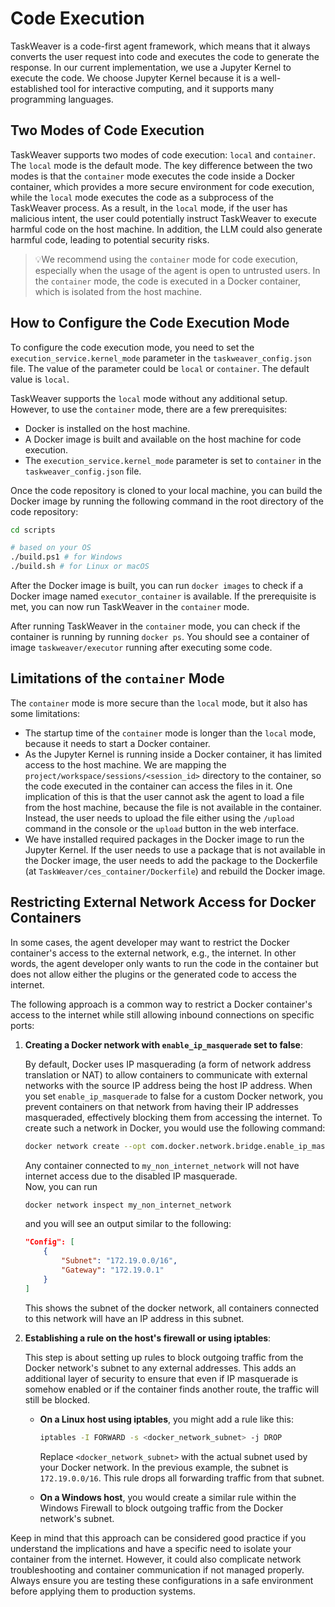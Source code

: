 # Code Execution

TaskWeaver is a code-first agent framework, which means that it always converts the user request into code 
and executes the code to generate the response. In our current implementation, we use a Jupyter Kernel
to execute the code. We choose Jupyter Kernel because it is a well-established tool for interactive computing,
and it supports many programming languages.

## Two Modes of Code Execution

TaskWeaver supports two modes of code execution: `local` and `container`. 
The `local` mode is the default mode. The key difference between the two modes is that the `container` mode
executes the code inside a Docker container, which provides a more secure environment for code execution, while
the `local` mode executes the code as a subprocess of the TaskWeaver process.
As a result, in the `local` mode, if the user has malicious intent, the user could potentially
instruct TaskWeaver to execute harmful code on the host machine. In addition, the LLM could also generate
harmful code, leading to potential security risks.

>💡We recommend using the `container` mode for code execution, especially when the usage of the agent
is open to untrusted users. In the `container` mode, the code is executed in a Docker container, which is isolated
from the host machine. 

## How to Configure the Code Execution Mode

To configure the code execution mode, you need to set the `execution_service.kernel_mode` parameter in the
`taskweaver_config.json` file. The value of the parameter could be `local` or `container`. The default value
is `local`.

TaskWeaver supports the `local` mode without any additional setup. However, to use the `container` mode,
there are a few prerequisites:

- Docker is installed on the host machine.
- A Docker image is built and available on the host machine for code execution.
- The `execution_service.kernel_mode` parameter is set to `container` in the `taskweaver_config.json` file.

Once the code repository is cloned to your local machine, you can build the Docker image
by running the following command in the root directory of the code repository:

```bash
cd scripts

# based on your OS
./build.ps1 # for Windows
./build.sh # for Linux or macOS
```

After the Docker image is built, you can run `docker images` to check if a Docker image 
named `executor_container` is available. 
If the prerequisite is met, you can now run TaskWeaver in the `container` mode.

After running TaskWeaver in the `container` mode, you can check if the container is running by running `docker ps`.
You should see a container of image `taskweaver/executor` running after executing some code. 

## Limitations of the `container` Mode

The `container` mode is more secure than the `local` mode, but it also has some limitations:

- The startup time of the `container` mode is longer than the `local` mode, because it needs to start a Docker container. 
- As the Jupyter Kernel is running inside a Docker container, it has limited access to the host machine. We are mapping the
  `project/workspace/sessions/<session_id>` directory to the container, so the code executed in the container can access the
  files in it. One implication of this is that the user cannot ask the agent to load a file from the host machine, because the
  file is not available in the container. Instead, the user needs to upload the file either using the `/upload` command in 
  the console or the `upload` button in the web interface.
- We have installed required packages in the Docker image to run the Jupyter Kernel. If the user needs to use a package that is
  not available in the Docker image, the user needs to add the package to the Dockerfile (at `TaskWeaver/ces_container/Dockerfile`) 
  and rebuild the Docker image.

## Restricting External Network Access for Docker Containers

In some cases, the agent developer may want to restrict the Docker container's access to the external network, e.g., the internet.
In other words, the agent developer only wants to run the code in the container but does not allow either 
the plugins or the generated code to access the internet.

The following approach is a common way to restrict a Docker container's access to the internet while still 
allowing inbound connections on specific ports:  
   
1. **Creating a Docker network with `enable_ip_masquerade` set to false**:  
  
   By default, Docker uses IP masquerading (a form of network address translation or NAT) to allow containers 
   to communicate with external networks with the source IP address being the host IP address. 
    When you set `enable_ip_masquerade` to false for a custom Docker network, 
    you prevent containers on that network from having their IP addresses masqueraded, effectively blocking them 
    from accessing the internet. To create such a network in Docker, you would use the following command:  
  
   ```bash  
   docker network create --opt com.docker.network.bridge.enable_ip_masquerade=false my_non_internet_network  
   ```  
  
   Any container connected to `my_non_internet_network` will not have internet access due to the disabled IP masquerade.  
    Now, you can run 
    ```bash
    docker network inspect my_non_internet_network
    ```
   and you will see an output similar to the following:
    ```json
    "Config": [
        {
            "Subnet": "172.19.0.0/16",
            "Gateway": "172.19.0.1"
        }
    ]
    ```
   This shows the subnet of the docker network, all containers connected to this network will have an IP address in this subnet.
   
2. **Establishing a rule on the host's firewall or using iptables**:  
  
   This step is about setting up rules to block outgoing traffic from the Docker network's subnet 
   to any external addresses. This adds an additional layer of security to ensure that even 
    if IP masquerade is somehow enabled or if the container finds another route, the traffic will still be blocked.  
  
   - **On a Linux host using iptables**, you might add a rule like this:  
  
     ```bash  
     iptables -I FORWARD -s <docker_network_subnet> -j DROP  
     ```  
       
     Replace `<docker_network_subnet>` with the actual subnet used by your Docker network. 
     In the previous example, the subnet is `172.19.0.0/16`. This rule drops all forwarding traffic from that subnet. 
  
   - **On a Windows host**, you would create a similar rule within the Windows Firewall 
     to block outgoing traffic from the Docker network's subnet.  
   
Keep in mind that this approach can be considered good practice if you understand the implications 
and have a specific need to isolate your container from the internet.
However, it could also complicate network troubleshooting and container communication if not managed properly. 
Always ensure you are testing these configurations in a safe environment before applying them to production systems.  
   
